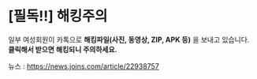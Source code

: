 # [필독!!] 해킹주의
일부 여성회원이 카톡으로 **해킹파일(사진, 동영상, ZIP, APK 등)** 을 보내고 있습니다.    
**클릭해서 받으면 해킹되니 주의하세요.**  

뉴스 : <https://news.joins.com/article/22938757>
